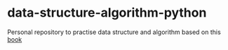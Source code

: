 # data-structure-algorithm-python
Personal repository to practise data structure and algorithm based on this [book](https://www.amazon.com/Problem-Solving-Algorithms-Structures-Python/dp/1590282574)

